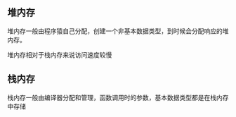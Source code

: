 
## 堆内存
堆内存一般由程序猿自己分配，创建一个非基本数据类型，到时候会分配响应的堆内存。

堆内存相对于栈内存来说访问速度较慢

## 栈内存

栈内存一般由编译器分配和管理，函数调用时的参数，基本数据类型都是在栈内存中存储